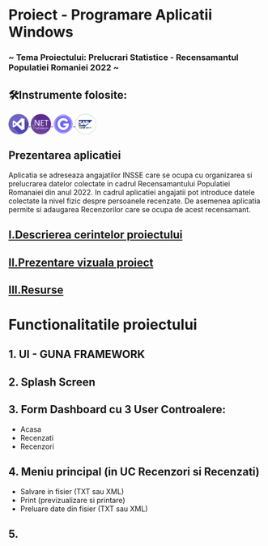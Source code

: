 # Proiect - Programare Aplicatii Windows
### ~ Tema Proiectului: Prelucrari Statistice - Recensamantul Populatiei Romaniei 2022 ~
## 🛠️Instrumente folosite:
<a href = "https://visualstudio.microsoft.com/">
    <img src = "Logo/visualstudio.png" alt="Visual Studio 2019" width = "auto" height="40px" align="center" title="Visual Studio 2019" />
</a>
<a href = "https://dotnet.microsoft.com/download/dotnet-framework">
    <img src = "Logo/dot.png" alt=".NET Framework" width = "auto" height="40px" align="center" title=".NET Framework" />
</a>
<a href = "https://gunaframework.com/">
    <img src = "Logo/guna.png" alt="Guna Framework" width = "auto" height="40px" align="center" title="Guna Framework" />
</a>
<a href = "https://www.sap.com/romania/products/crystal-visual-studio.html">
    <img src = "Logo/sap.png" alt="SAP Crystal Reposts" width = "auto" height="40px" align="center" title="SAP Crystal Reports" />
</a>

## Prezentarea aplicatiei
 Aplicatia se adreseaza angajatilor INSSE care se ocupa cu organizarea si prelucrarea datelor colectate in cadrul Recensamantului Populatiei Romanaiei din anul 2022. In cadrul aplicatiei angajatii pot introduce datele colectate la nivel fizic despre persoanele recenzate. De asemenea aplicatia permite si adaugarea Recenzorilor care se ocupa de acest recensamant.
 
## [I.Descrierea cerintelor proiectului](https://github.com/Adriana-Giol/Proiect-Prelucrari-Statistice/blob/main/4.%20README/1.%20Descrierea%20Proiectului.md)
## [II.Prezentare vizuala proiect](https://github.com/Adriana-Giol/Proiect-Prelucrari-Statistice/blob/main/4.%20README/2.%20Prezentare%20Vizuala%20Proiect.md)
## [III.Resurse](https://github.com/Adriana-Giol/Proiect-Prelucrari-Statistice/blob/main/4.%20README/3.%20Resurse.md)

# Functionalitatile proiectului
## 1. UI - GUNA FRAMEWORK
## 2. Splash Screen 
## 3. Form Dashboard cu 3 User Controalere:
- Acasa
- Recenzati
- Recenzori
## 4. Meniu principal (in UC Recenzori si Recenzati)
- Salvare in fisier (TXT sau XML)
- Print (previzualizare si printare)
- Preluare date din fisier (TXT sau XML)
## 5. 



